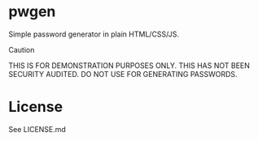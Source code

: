 # pwgen

Simple password generator in plain HTML/CSS/JS.

> [!CAUTION]
> THIS IS FOR DEMONSTRATION PURPOSES ONLY. THIS HAS NOT BEEN SECURITY AUDITED. DO NOT USE FOR GENERATING PASSWORDS.

# License

See LICENSE.md